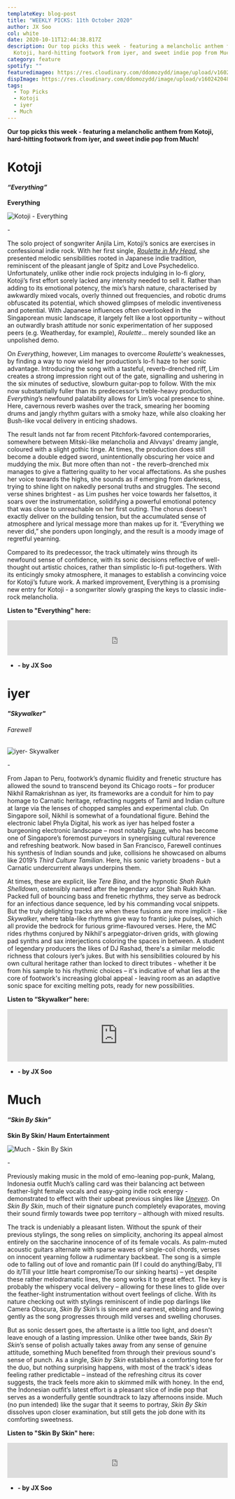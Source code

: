 ```yaml
---
templateKey: blog-post
title: "WEEKLY PICKS: 11th October 2020"
author: JX Soo
col: white
date: 2020-10-11T12:44:38.817Z
description: Our top picks this week - featuring a melancholic anthem from
  Kotoji, hard-hitting footwork from iyer, and sweet indie pop from Much!
category: feature
spotify: ""
featuredimageo: https://res.cloudinary.com/ddomozydd/image/upload/v1602420484/BANNERNOW_fxpjyo.jpg
dispImage: https://res.cloudinary.com/ddomozydd/image/upload/v1602420485/MOBILEBANNER_vahpoq.jpg
tags:
  - Top Picks
  - Kotoji
  - iyer
  - Much
---
```

**Our top picks this week - featuring a melancholic anthem from Kotoji, hard-hitting footwork from iyer, and sweet indie pop from Much!**

# Kotoji

#### ***“Everything”***

**Everything** 

![Kotoji - Everything](https://res.cloudinary.com/ddomozydd/image/upload/v1602420475/kotoji800_zfzllh.jpg "Kotoji - Everything")

\-

The solo project of songwriter Anjila Lim, Kotoji’s sonics are exercises in confessional indie rock. With her first single, *[Roulette in My Head](https://open.spotify.com/track/10mnL0f7T9ffyybShtigEV?si=pj7-Tp7STOi0t7M44QFU8Q)*, she presented melodic sensibilities rooted in Japanese indie tradition, reminiscent of the pleasant jangle of Spitz and Love Psychedelico. Unfortunately, unlike other indie rock projects indulging in lo-fi glory, Kotoji’s first effort sorely lacked any intensity needed to sell it. Rather than adding to its emotional potency, the mix’s harsh nature, characterised by awkwardly mixed vocals, overly thinned out frequencies, and robotic drums obfuscated its potential, which showed glimpses of melodic inventiveness and potential. With Japanese influences often overlooked in the Singaporean music landscape, it largely felt like a lost opportunity – without an outwardly brash attitude nor sonic experimentation of her supposed peers (e.g. Weatherday, for example), *Roulette*… merely sounded like an unpolished demo.

On *Everything*, however, Lim manages to overcome *Roulette*'s weaknesses, by finding a way to now wield her production’s lo-fi haze to her sonic advantage. Introducing the song with a tasteful, reverb-drenched riff, Lim creates a strong impression right out of the gate, signalling and ushering in the six minutes of seductive, slowburn guitar-pop to follow. With the mix now substantially fuller than its predecessor’s treble-heavy production, *Everything*’s newfound palatability allows for Lim’s vocal presence to shine. Here, cavernous reverb washes over the track, smearing her booming drums and jangly rhythm guitars with a smoky haze, while also cloaking her Bush-like vocal delivery in enticing shadows.

The result lands not far from recent Pitchfork-favored contemporaries, somewhere between Mitski-like melancholia and Alvvays' dreamy jangle, coloured with a slight gothic tinge. At times, the production does still become a double edged sword, unintentionally obscuring her voice and muddying the mix. But more often than not - the reverb-drenched mix manages to give a flattering quality to her vocal affectations. As she pushes her voice towards the highs, she sounds as if emerging from darkness, trying to shine light on nakedly personal truths and struggles. The second verse shines brightest - as Lim pushes her voice towards her falsettos, it soars over the instrumentation, solidifying a powerful emotional potency that was close to unreachable on her first outing. The chorus doesn't exactly deliver on the building tension, but the accumulated sense of atmosphere and lyrical message more than makes up for it. “Everything we never did,” she ponders upon longingly, and the result is a moody image of regretful yearning.

Compared to its predecessor, the track ultimately wins through its newfound sense of confidence, with its sonic decisions reflective of well-thought out artistic choices, rather than simplistic lo-fi put-togethers. With its enticingly smoky atmosphere, it manages to establish a convincing voice for Kotoji’s future work. A marked improvement, Everything is a promising new entry for Kotoji - a songwriter slowly grasping the keys to classic indie-rock melancholia.

**Listen to "Everything" here:**

<iframe src="https://open.spotify.com/embed/track/6TVV2KYaS6hxkHlMzBsyaU" width="100%" height="80" frameborder="0" allowtransparency="true" allow="encrypted-media"></iframe>

* **\- by JX Soo**

# iyer

#### ***"Skywalker"***

###### Farewell

![iyer- Skywalker](https://res.cloudinary.com/ddomozydd/image/upload/v1602420485/iyer800_zyroiv.jpg "iyer- Skywalker")

\-

From Japan to Peru, footwork’s dynamic fluidity and frenetic structure has allowed the sound to transcend beyond its Chicago roots – for producer Nikhil Ramakrishnan as iyer, its frameworks are a conduit for him to pay homage to Carnatic heritage, refracting nuggets of Tamil and Indian culture at large via the lenses of chopped samples and experimental club. On Singapore soil, Nikhil is somewhat of a foundational figure. Behind the electronic label Phyla Digital, his work as iyer has helped foster a burgeoning electronic landscape – most notably [Fauxe](https://open.spotify.com/album/3Iq39AtgEBbwM5mDYP3Ihv?si=a2YS97McSLukeyKsd9pfGg), who has become one of Singapore’s foremost purveyors in synergising cultural reverence and refreshing beatwork. Now based in San Francisco, Farewell continues his synthesis of Indian sounds and juke, collisions he showcased on albums like 2019’s *Third Culture Tamilian*. Here, his sonic variety broadens - but a Carnatic undercurrent always underpins them. 

At times, these are explicit, like *Tere Bina*, and the hypnotic *Shah Rukh Shelldown*, ostensibly named after the legendary actor Shah Rukh Khan. Packed full of bouncing bass and frenetic rhythms, they serve as bedrock for an infectious dance sequence, led by his commanding vocal snippets. But the truly delighting tracks are when these fusions are more implicit - like *Skywalke*r, where tabla-like rhythms give way to frantic juke pulses, which all provide the bedrock for furious grime-flavoured verses. Here, the MC rides rhythms conjured by Nikhil's arpeggiator-driven grids, with glowing pad synths and sax interjections coloring the spaces in between. A student of legendary producers the likes of DJ Rashad, there's a similar melodic richness that colours iyer’s jukes. But with his sensibilities coloured by his own cultural heritage rather than locked to direct tributes - whether it be from his sample to his rhythmic choices – it's indicative of what lies at the core of footwork's increasing global appeal - leaving room as an adaptive sonic space for exciting melting pots, ready for new possibilities.

**Listen to “Skywalker” here:**

<iframe style="border: 0; width: 100%; height: 120px;" src="https://bandcamp.com/EmbeddedPlayer/album=197258095/size=large/bgcol=ffffff/linkcol=0687f5/tracklist=false/artwork=small/track=3224875241/transparent=true/" seamless><a href="https://iyer.bandcamp.com/album/farewell">farewell by iyer</a></iframe>

* **\- by JX Soo**

# Much

#### ***“Skin By Skin”***

**Skin By Skin/ Haum Entertainment** 

![Much - Skin By Skin](https://res.cloudinary.com/ddomozydd/image/upload/v1602420485/MUCH800_pfawfl.jpg "Much - Skin By Skin")

\-

Previously making music in the mold of emo-leaning pop-punk, Malang, Indonesia outfit Much’s calling card was their balancing act between feather-light female vocals and easy-going indie rock energy - demonstrated to effect with their upbeat previous singles like *[Uneven](https://open.spotify.com/track/3mfUuWFSGUe7CWUcXYNUTj?si=hZCWU_sWSp2Yhqi6ueznAA)*. On *Skin By Skin*, much of their signature punch completely evaporates, moving their sound firmly towards twee pop territory – although with mixed results.

The track is undeniably a pleasant listen. Without the spunk of their previous stylings, the song relies on simplicity, anchoring its appeal almost entirely on the saccharine innocence of  of its female vocals. As palm-muted acoustic guitars alternate with sparse waves of single-coil chords, verses on innocent yearning follow a rudimentary backbeat. The song is a simple ode to falling out of love and romantic pain (If I could do anything/Baby, I’ll do it/Till your little heart compromise/To our sinking hearts) – yet despite these rather melodramatic lines, the song works it to great effect. The key is probably the whispery vocal delivery – allowing for these lines to glide over the feather-light instrumentation without overt feelings of cliche. With its nature checking out with stylings reminiscent of indie pop darlings like Camera Obscura, *Skin By Skin*’s is sincere and earnest, ebbing and flowing gently as the song progresses through mild verses and swelling choruses.

But as sonic dessert goes, the aftertaste is a little too light, and doesn't leave enough of a lasting impression. Unlike other twee bands, *Skin By Skin*’s sense of polish actually takes away from any sense of genuine attitude, something Much benefited from through their previous sound's sense of punch. As a single, *Skin by Skin* establishes a comforting tone for the duo, but nothing surprising happens, with most of the track's ideas feeling rather predictable – instead of the refreshing citrus its cover suggests, the track feels more akin to skimmed milk with honey. In the end, the Indonesian outfit’s latest effort is a pleasant slice of indie pop that serves as a wonderfully gentle soundtrack to lazy afternoons inside. Much (no pun intended) like the sugar that it seems to portray, *Skin By Skin* dissolves upon closer examination, but still gets the job done with its comforting sweetness.

**Listen to "Skin By Skin" here:**

<iframe src="https://open.spotify.com/embed/track/5gu2iE3Sl9vjCQpqBXSRE6" width="100%" height="80" frameborder="0" allowtransparency="true" allow="encrypted-media"></iframe>

* **\- by JX Soo**